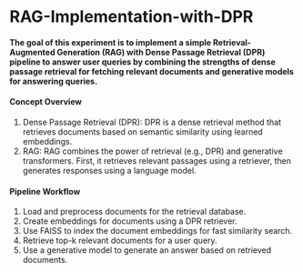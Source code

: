 # RAG-Implementation-with-DPR

#### The goal of this experiment is to implement a simple Retrieval-Augmented Generation (RAG) with Dense Passage Retrieval (DPR) pipeline to answer user queries by combining the strengths of dense passage retrieval for fetching relevant documents and generative models for answering queries.

#### Concept Overview

1. Dense Passage Retrieval (DPR): DPR is a dense retrieval method that retrieves documents based on semantic similarity using learned embeddings.
2. RAG: RAG combines the power of retrieval (e.g., DPR) and generative transformers. First, it retrieves relevant passages using a retriever, then generates responses using a language model.

#### Pipeline Workflow
1. Load and preprocess documents for the retrieval database.
2. Create embeddings for documents using a DPR retriever.
3. Use FAISS to index the document embeddings for fast similarity search.
4. Retrieve top-k relevant documents for a user query.
5. Use a generative model to generate an answer based on retrieved documents.
